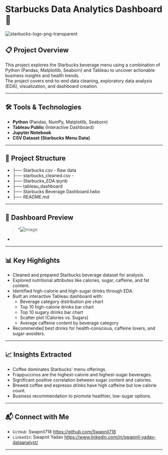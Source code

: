 # Starbucks Data Analytics Dashboard 🚀
![starbucks-logo-png-transparent](https://github.com/user-attachments/assets/dbf66737-3acb-4a25-a6f3-56a15640a45a)

## 📋 Project Overview
This project explores the Starbucks beverage menu using a combination of Python (Pandas, Matplotlib, Seaborn) and Tableau to uncover actionable business insights and health trends.  
The project covers end-to-end data cleaning, exploratory data analysis (EDA), visualization, and dashboard creation.

---

## 🛠 Tools & Technologies
- **Python** (Pandas, NumPy, Matplotlib, Seaborn)
- **Tableau Public** (Interactive Dashboard)
- **Jupyter Notebook**
- **CSV Dataset (Starbucks Menu Data)**
---
## 📂 Project Structure
- ├── Starbucks.csv - Raw data 
- ├── starbucks_cleaned.csv - 
- ├── Starbucks_EDA.ipynb 
- ├── tableau_dashboard 
- ├── Starbucks Beverage Dashboard.twbx 
- ├── README.md
---

## 📸 Dashboard Preview
> *![image](https://github.com/user-attachments/assets/6538212d-5fdd-4021-8dba-d7ed50f2b5ad)
*
---
## 📊 Key Highlights
- Cleaned and prepared Starbucks beverage dataset for analysis.
- Explored nutritional attributes like calories, sugar, caffeine, and fat content.
- Identified high-calorie and high-sugar drinks through EDA.
- Built an interactive Tableau dashboard with:
  - Beverage category distribution pie chart
  - Top 10 high-calorie drinks bar chart
  - Top 10 sugary drinks bar chart
  - Scatter plot (Calories vs. Sugars)
  - Average caffeine content by beverage category
- Recommended best drinks for health-conscious, caffeine lovers, and sugar-avoiders.

---

## 📈 Insights Extracted
- Coffee dominates Starbucks' menu offerings.
- Frappuccinos are the highest-calorie and highest-sugar beverages.
- Significant positive correlation between sugar content and calories.
- Brewed coffee and espresso drinks have high caffeine but low calorie count.
- Business recommendation to promote healthier, low-sugar options.

---
## 📬 Connect with Me

- `GitHub`: Swapnil718 https://github.com/Swapnil718
- `LinkedIn`: Swapnil Yadav https://www.linkedin.com/in/swapnil-yadav-dataanalyst/

---
